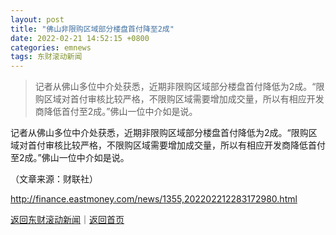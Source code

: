 ```yaml
---
layout: post
title: "佛山非限购区域部分楼盘首付降至2成"
date: 2022-02-21 14:52:15 +0800
categories: emnews
tags: 东财滚动新闻
---
```

> 记者从佛山多位中介处获悉，近期非限购区域部分楼盘首付降低为2成。“限购区域对首付审核比较严格，不限购区域需要增加成交量，所以有相应开发商降低首付至2成。”佛山一位中介如是说。

<p>记者从佛山多位中介处获悉，近期非限购区域部分楼盘首付降低为2成。“限购区域对首付审核比较严格，不限购区域需要增加成交量，所以有相应开发商降低首付至2成。”佛山一位中介如是说。</p><p class="em_media">（文章来源：财联社）</p>

<http://finance.eastmoney.com/news/1355,202202212283172980.html>

[返回东财滚动新闻](//finews.withounder.com/emnews/)｜[返回首页](//finews.withounder.com/)